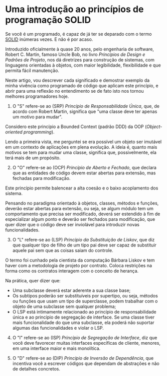 # Uma introdução ao princípios de programação SOLID

Se você é um programado, é capaz de já ter se deparado com o termo [SOLID](https://en.wikipedia.org/wiki/SOLID) inúmeras vezes. E não é por acaso. 

Introduzido oficialmente à quase 20 anos, pelo engenharia de software, Robert C. Martin, famoso Uncle Bob, no livro _Princípios de Design e Padrões de Projeto_, nos dá diretrizes para construção de sistemas, com linguagens orientadas à objetos, com maior legibilidade, flexibilidade e que permita fácil manutenção.

Neste artigo, vou descrever cada significado e demostrar exemplo da minha vivência como programado de código que aplicam este princípio, e abrir para uma reflexão no entendimento se de fato isto nos tornou melhores programadores hoje.

1. O "S" refere-se ao (SRP) _Princípio de Responsabilidade Única_, que, de acordo com Robert Martin, significa que "uma classe deve ter apenas um motivo para mudar".

Considero este princípio a Bounded Context (padrão DDD) da OOP (_Object-oriented programming_). 

Lendo a primeira vista, me perguntei se era possível um objeto ser imutável em um contexto de aplicações em plena evolução. A ideia é, quanto mais motivos se tem para mudar uma classe, significa que, possivelmente, ela terá mais de um propósito. 

2. O "O" refere-se ao (OCP) _Princípio de Aberto e Fechado_,  que declara que as entidades de código devem estar abertas para extensão, mas fechadas para modificação.

Este princípio permite balencear a alta coesão e o baixo acoplamento dos sistema.

Pensando no paradigma orientado à objetos, classes, métodos e funções, deverão estar abertas para extensão, ou seja, se algum módulo tem um comportamento que precisa ser modificado, deverá ser estendido à fim de especializar algum ponto e deverão ser fechados para modificação, que quer dizer que o código deve ser inviolável para introduzir novas funcionalidades.  

3. O "L" refere-se ao (LSP) _Princípio da Substituição de Liskov_, que diz que qualquer tipo de filho de um tipo pai deve ser capaz de substituir aquele pai sem que as coisas saiam do controle.

O termo foi cunhado pela cientista da computação Bárbara Liskov e tem haver com a metodologia de projeto por contrato. Coloca restrições na forma como os contratos interagem com o conceito de herança.

Na prática, quer dizer que:
 - Uma subclasse deverá estar aderente a sua classe base;
 - Os subtipos poderão ser substituíveis por supertipo, ou seja, métodos ou funções que usam um tipo de superclasse, podem trabalhar com o objeto de uma subclasse sem qualquer problema;
 - O LSP está intimamente relacionado ao princípio de responsabilidade única e ao princípio de segregação de interface. Se uma classe tiver mais funcionalidade do que uma subclasse, ela poderá não suportar algumas das funcionalidades e violar o LSP.

4. O "I" refere-se ao (ISP) _Princípio de Segregação de Interface_, diz que você deve favorecer muitas interfaces específicas de cliente, menores, em uma interface maior e mais monolítica.

5. O "D" refere-se ao (DIP) _Princípio de Inversão de Dependência_, que incentiva você a escrever códigos que dependam de abstrações e não de detalhes concretos.
